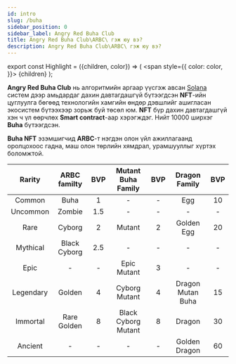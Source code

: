 ```yaml
---
id: intro
slug: /buha
sidebar_position: 0
sidebar_label: Angry Red Buha Club
title: Angry Red Buha Club\ARBC\ гэж юу вэ?
description: Angry Red Buha Club\ARBC\ гэж юу вэ?
---
```


export const Highlight = ({children, color}) => (
  <span
    style={{
      color: color,
    }}>
    {children}
  </span>
);


**Angry Red Buha Club** нь алгоритмийн аргаар үүсгэж авсан [Solana](https://solana.com/) систем дээр амьдардаг дахин давтагдашгүй бүтээгдсэн **NFT**-ийн цуглуулга бөгөөд технологийн хамгийн өндөр дэвшлийг ашигласан экосистем бүтээхээр зорьж буй төсөл юм. **NFT** бүр дахин давтагдашгүй хэн ч үл өөрчлөх **Smart contract**-аар хэрэгждэг. Нийт 10000 ширхэг **Buha** бүтээгдсэн.

**Buha NFT** эзэмшигчид **ARBC**-т нэгдэн олон үйл ажиллагаанд оролцохоос гадна, маш олон төрлийн хямдрал, урамшууллыг хүртэх боломжтой.



| Rarity  | ARBC familty | BVP  | Mutant Buha Family | BVP | Dragon Family | BVP |
|:-:|:-:|:-:|:-:|:-:|:-:|:-:|
| <Highlight color="#c0c0c0">Common</Highlight> | Buha | 1 | - | - | Egg | 10 |
| <Highlight color="#99ccff">Uncommon</Highlight> | Zombie | 1.5 | - | - | - | - |
| <Highlight color="#0000ff">Rare</Highlight> | Cyborg | 2 | Mutant | 2 | Golden Egg | 20 |
| <Highlight color="#800080">Mythical</Highlight> | Black Cyborg | 2.5 | - | - | - | - |
| <Highlight color="#ff00ff">Epic</Highlight> | - | - | Epic Mutant | 3 | - | - |
| <Highlight color="#ff0000">Legendary</Highlight> | Golden | 4 | Cyborg Mutant | 4 | Dragon Mutan Buha | 15 |
| <Highlight color="#ffcc00">Immortal</Highlight> | Rare Golden | 8 | Black Cyborg Mutant | 8 | Dragon | 30 |
| <Highlight color="#ffcc99">Ancient</Highlight> | - | - | - | - | Golden Dragon | 60 |